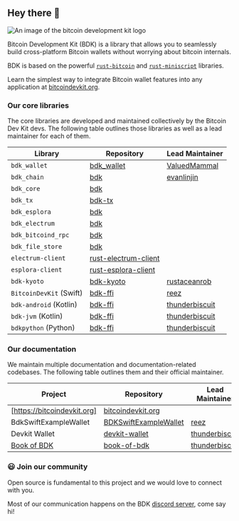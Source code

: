 ## Hey there 👋

![An image of the bitcoin development kit logo](https://github.com/bitcoindevkit/.github/blob/master/profile/bdk-banner.png?raw=true)

Bitcoin Development Kit (BDK) is a library that allows you to seamlessly build cross-platform Bitcoin wallets without worrying about bitcoin internals.

BDK is based on the powerful [`rust-bitcoin`](https://github.com/rust-bitcoin/rust-bitcoin) and [`rust-miniscript`](https://github.com/rust-bitcoin/rust-miniscript) libraries.

Learn the simplest way to integrate Bitcoin wallet features into any application at [bitcoindevkit.org](https://bitcoindevkit.org/).

### Our core libraries

The core libraries are developed and maintained collectively by the Bitcoin Dev Kit devs. The following table outlines those libraries as well as a lead maintainer for each of them.

| Library                 | Repository                                                                    | Lead Maintainer    |
| ----------------------- | ----------------------------------------------------------------------------- | ------------------ |
| `bdk_wallet`            | [bdk_wallet](https://github.com/bitcoindevkit/bdk_wallet)                     | [ValuedMammal]     |
| `bdk_chain`             | [bdk](https://github.com/bitcoindevkit/bdk)                                   | [evanlinjin]       |
| `bdk_core`              | [bdk](https://github.com/bitcoindevkit/bdk)                                   |                    |
| `bdk_tx`                | [bdk-tx](https://github.com/bitcoindevkit/bdk-tx)                             |                    |
| `bdk_esplora`           | [bdk](https://github.com/bitcoindevkit/bdk)                                   |                    |
| `bdk_electrum`          | [bdk](https://github.com/bitcoindevkit/bdk)                                   |                    |
| `bdk_bitcoind_rpc`      | [bdk](https://github.com/bitcoindevkit/bdk)                                   |                    |
| `bdk_file_store`        | [bdk](https://github.com/bitcoindevkit/bdk)                                   |                    |
| `electrum-client`       | [rust-electrum-client](https://github.com/bitcoindevkit/rust-electrum-client) |                    |
| `esplora-client`        | [rust-esplora-client](https://github.com/bitcoindevkit/rust-esplora-client)   |                    |
| `bdk-kyoto`             | [bdk-kyoto](https://github.com/bitcoindevkit/bdk-kyoto)                       | [rustaceanrob]     |
| `BitcoinDevKit` (Swift) | [bdk-ffi](https://github.com/bitcoindevkit/bdk-ffi)                           | [reez]             |
| `bdk-android` (Kotlin)  | [bdk-ffi](https://github.com/bitcoindevkit/bdk-ffi)                           | [thunderbiscuit]   |
| `bdk-jvm` (Kotlin)      | [bdk-ffi](https://github.com/bitcoindevkit/bdk-ffi)                           | [thunderbiscuit]   |
| `bdkpython` (Python)    | [bdk-ffi](https://github.com/bitcoindevkit/bdk-ffi)                           | [thunderbiscuit]   |

### Our documentation

We maintain multiple documentation and documentation-related codebases. The following table outlines them and their official maintainer.

| Project                               | Repository                  | Lead Maintainer  |
| ------------------------------------- | --------------------------- | ---------------- |
| [https://bitcoindevkit.org]           | [bitcoindevkit.org]         |                  |
| BdkSwiftExampleWallet                 | [BDKSwiftExampleWallet]     | [reez]           |
| Devkit Wallet                         | [devkit-wallet]             | [thunderbiscuit] |
| [Book of BDK](https://bookofbdk.com)  | [book-of-bdk]               | [thunderbiscuit] |

### 😃 Join our community

Open source is fundamental to this project and we would love to connect with you.

Most of our communication happens on the BDK [discord server](https://discord.gg/UbTmGbNF3M), come say hi!

[ValuedMammal]: https://github.com/ValuedMammal 
[LagginTimes]: https://github.com/LagginTimes
[evanlinjin]: https://github.com/evanlinjin
[reez]: https://github.com/reez
[thunderbiscuit]: https://github.com/thunderbiscuit
[rustaceanrob]: https://github.com/rustaceanrob

[https://bitcoindevkit.org]: https://bitcoindevkit.org
[bitcoindevkit.org]: https://github.com/bitcoindevkit/bitcoindevkit.org
[BDKSwiftExampleWallet]: https://github.com/bitcoindevkit/BDKSwiftExampleWallet
[devkit-wallet]: https://github.com/bitcoindevkit/devkit-wallet
[book-of-bdk]: https://github.com/bitcoindevkit/book-of-bdk
